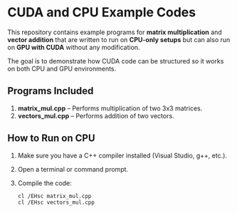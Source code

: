 # CUDA and CPU Example Codes

This repository contains example programs for **matrix multiplication** and **vector addition** that are written to run on **CPU-only setups** but can also run on **GPU with CUDA** without any modification.  

The goal is to demonstrate how CUDA code can be structured so it works on both CPU and GPU environments.

## Programs Included

1. **matrix_mul.cpp** – Performs multiplication of two 3x3 matrices.
2. **vectors_mul.cpp** – Performs addition of two vectors.

## How to Run on CPU

1. Make sure you have a C++ compiler installed (Visual Studio, g++, etc.).
2. Open a terminal or command prompt.
3. Compile the code:

   ```bash
   cl /EHsc matrix_mul.cpp
   cl /EHsc vectors_mul.cpp

